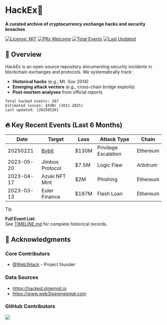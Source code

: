 # HackEx🚨
**A curated archive of cryptocurrency exchange hacks and security breaches**

[![License: MIT](https://img.shields.io/badge/License-MIT-yellow.svg)](https://opensource.org/licenses/MIT)
[![PRs Welcome](https://img.shields.io/badge/PRs-welcome-brightgreen.svg)](CONTRIBUTING.md)
[![Total Events](https://img.shields.io/badge/events-287-blue)](https://github.com/Web3Hack/HackEx/tree/main/events)
[![Last Updated](https://img.shields.io/github/last-commit/Web3Hack/HackEx/main)](https://github.com/Web3Hack/HackEx)

## 📌 Overview

HackEx is an open-source repository documenting security incidents in blockchain exchanges and protocols. We systematically track:
- **Historical hacks** (e.g., Mt. Gox 2014)
- **Emerging attack vectors** (e.g., cross-chain bridge exploits)
- **Post-mortem analyses** from official reports

```plaintext
Total hacked events: 287
Estimated losses: $XXB+ (2011-2025)
Last updated: [20250526]
```

## 🔥 Key Recent Events (Last 6 Months)
| Date       | Target                                                       | Loss  | Attack Type          | Chain    |
| ---------- | ------------------------------------------------------------ | ----- | -------------------- | -------- |
| 20250221   | [Bybit](https://github.com/Web3Hack/HackEx/tree/main/2025/20250221-Bybit) | $130M | Privilege Escalation | Ethereum |
| 2023-05-20 | Jimbos Protocol                                              | $7.5M | Logic Flaw           | Arbitrum |
| 2023-04-17 | Azuki NFT Mint                                               | $2M   | Phishing             | Ethereum |
| 2023-03-13 | Euler Finance                                                | $197M | Flash Loan           | Ethereum |

> [!TIP]
> **Full Event List**:  
> See [TIMELINE.md](TIMELINE.md) for complete historical records.

## 🙌 Acknowledgments

### Core Contributors
- [@Web3Hack](https://github.com/Web3Hack) - Project founder

### Data Sources
- https://hacked.slowmist.io
- https://www.web3isgoinggreat.com

### GitHub Contributors
<!-- ALL-CONTRIBUTORS-LIST:START - Do not remove or modify this section -->
<!-- prettier-ignore-start -->
<!-- markdownlint-disable -->
<a href="https://github.com/Web3Hack/HackEx/graphs/contributors">
  <img src="https://contrib.rocks/image?repo=Web3Hack/HackEx" />
</a>
<!-- markdownlint-restore -->
<!-- prettier-ignore-end -->
<!-- ALL-CONTRIBUTORS-LIST:END -->